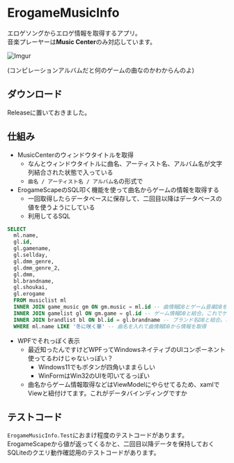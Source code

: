 # ErogameMusicInfo
エロゲソングからエロゲ情報を取得するアプリ。  
音楽プレーヤーは**Music Center**のみ対応しています。

![Imgur](https://imgur.com/S65J3ak.png)

(コンピレーションアルバムだと何のゲームの曲なのかわからんのよ)

## ダウンロード
Releaseに置いておきました。

## 仕組み
- MusicCenterのウィンドウタイトルを取得
    - なんとウィンドウタイトルに曲名、アーティスト名、アルバム名が文字列結合された状態で入っている
    - `曲名 / アーティスト名 / アルバム名`の形式で
- ErogameScapeのSQL叩く機能を使って曲名からゲームの情報を取得する
    - 一回取得したらデータベースに保存して、二回目以降はデータベースの値を使うようにしている
    - 利用してるSQL
```sql
SELECT 
  ml.name,
  gl.id,
  gl.gamename,
  gl.sellday,
  gl.dmm_genre,
  gl.dmm_genre_2,
  gl.dmm,
  bl.brandname,
  gl.shoukai,
  gl.erogame
  FROM musiclist ml
  INNER JOIN game_music gm ON gm.music = ml.id -- 曲情報DBとゲーム音楽DBを結合
  INNER JOIN gamelist gl ON gm.game = gl.id -- ゲーム情報DBと結合。これでゲームタイトル、メーカーIDが取得できる
  INNER JOIN brandlist bl ON bl.id = gl.brandname -- ブランド名DBと結合。これでメーカー名が取れる
  WHERE ml.name LIKE '冬に咲く華' -- 曲名を入れて曲情報DBから情報を取得
```
- WPFでそれっぽく表示
    - 最近知ったんですけどWPFってWindowsネイティブのUIコンポーネント使ってるわけじゃないっぽい？
        - Windows11でもボタンが四角いままらしい
        - WinFormはWin32のUIを叩いてるっぽい
    - 曲名からゲーム情報取得などはViewModelにやらせてるため、xamlでViewと紐付けてます。これがデータバインディングですか

## テストコード
`ErogameMusicInfo.Test`におまけ程度のテストコードがあります。  
ErogameScapeから値が返ってくるかと、二回目以降データを保持しておくSQLiteのクエリ動作確認用のテストコードがあります。